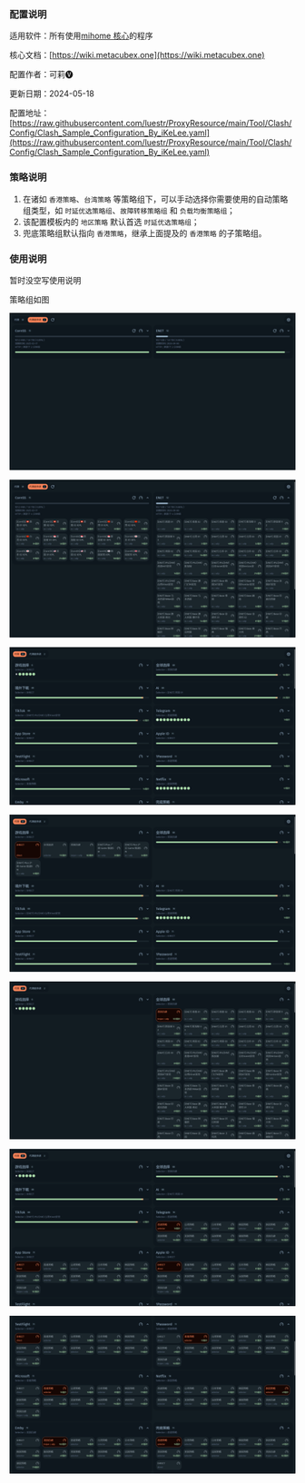 ### 配置说明

适用软件：所有使用[mihome 核心](https://github.com/MetaCubeX/mihomo/tree/Meta)的程序

核心文档：[https://wiki.metacubex.one](https://wiki.metacubex.one)

配置作者：可莉🅥

更新日期：2024-05-18

配置地址：[https://raw.githubusercontent.com/luestr/ProxyResource/main/Tool/Clash/Config/Clash_Sample_Configuration_By_iKeLee.yaml](https://raw.githubusercontent.com/luestr/ProxyResource/main/Tool/Clash/Config/Clash_Sample_Configuration_By_iKeLee.yaml)


### 策略说明

1. 在诸如 `香港策略`、`台湾策略` 等策略组下，可以手动选择你需要使用的自动策略组类型，如 `时延优选策略组`、`故障转移策略组` 和 `负载均衡策略组`；
2. 该配置模板内的 `地区策略` 默认首选 `时延优选策略组`；
3. 兜底策略组默认指向 `香港策略`，继承上面提及的 `香港策略` 的子策略组。

### 使用说明

暂时没空写使用说明

策略组如图

![](https://raw.githubusercontent.com/luestr/ProxyResource/main/Tool/Clash/Config/Resource/1.png)

![](https://raw.githubusercontent.com/luestr/ProxyResource/main/Tool/Clash/Config/Resource/2.png)

![](https://raw.githubusercontent.com/luestr/ProxyResource/main/Tool/Clash/Config/Resource/3.png)

![](https://raw.githubusercontent.com/luestr/ProxyResource/main/Tool/Clash/Config/Resource/4.png)

![](https://raw.githubusercontent.com/luestr/ProxyResource/main/Tool/Clash/Config/Resource/5.png)

![](https://raw.githubusercontent.com/luestr/ProxyResource/main/Tool/Clash/Config/Resource/6.png)

![](https://raw.githubusercontent.com/luestr/ProxyResource/main/Tool/Clash/Config/Resource/7.png)